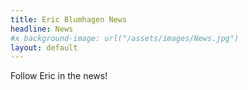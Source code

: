 ```yaml
---
title: Eric Blumhagen News
headline: News
#x background-image: url("/assets/images/News.jpg")
layout: default
---
```

Follow Eric in the news!
